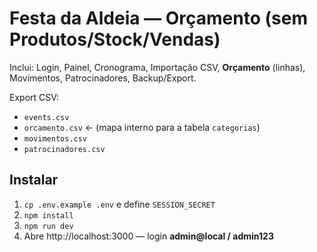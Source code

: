 
# Festa da Aldeia — Orçamento (sem Produtos/Stock/Vendas)

Inclui: Login, Painel, Cronograma, Importação CSV, **Orçamento** (linhas), Movimentos, Patrocinadores, Backup/Export.

Export CSV:
- `events.csv`
- `orcamento.csv`  ← (mapa interno para a tabela `categorias`)
- `movimentos.csv`
- `patrocinadores.csv`

## Instalar
1) `cp .env.example .env` e define `SESSION_SECRET`
2) `npm install`
3) `npm run dev`
4) Abre http://localhost:3000 — login **admin@local / admin123**
